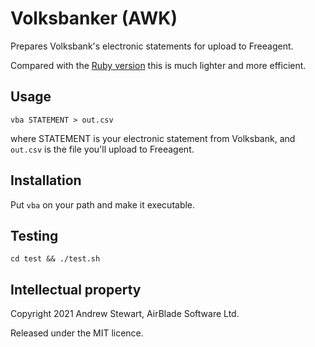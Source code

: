 # Volksbanker (AWK)

Prepares Volksbank's electronic statements for upload to Freeagent.

Compared with the [Ruby version](https://github.com/airblade/volksbanker) this is much lighter and more efficient.


## Usage

    vba STATEMENT > out.csv

where STATEMENT is your electronic statement from Volksbank, and `out.csv` is the file you'll upload to Freeagent.


## Installation

Put `vba` on your path and make it executable.


## Testing

    cd test && ./test.sh


## Intellectual property

Copyright 2021 Andrew Stewart, AirBlade Software Ltd.

Released under the MIT licence.

